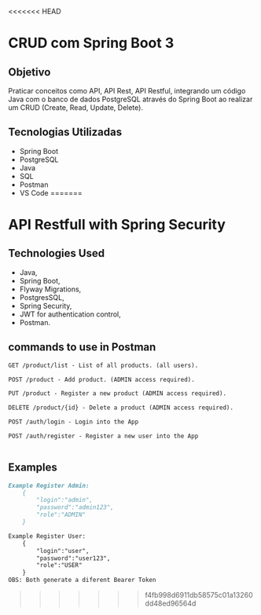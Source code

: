 <<<<<<< HEAD
# CRUD com Spring Boot 3
## Objetivo
Praticar conceitos como API, API Rest, API Restful, integrando um código Java com o banco de dados PostgreSQL através do Spring Boot ao realizar um CRUD (Create, Read, Update, Delete).

## Tecnologias Utilizadas
- Spring Boot
- PostgreSQL
- Java
- SQL
- Postman
- VS Code
=======
# API Restfull with Spring Security

## Technologies Used

- Java,
- Spring Boot,
- Flyway Migrations,
- PostgresSQL, 
- Spring Security, 
- JWT for authentication control,
- Postman.

## commands to use in Postman
```markdown
GET /product/list - List of all products. (all users).

POST /product - Add product. (ADMIN access required).

PUT /product - Register a new product (ADMIN access required).

DELETE /product/{id} - Delete a product (ADMIN access required).

POST /auth/login - Login into the App

POST /auth/register - Register a new user into the App



```
## Examples

```markdown
Example Register Admin:
    {
        "login":"admin",
        "password":"admin123",
        "role":"ADMIN"
    }

Example Register User:
    {
        "login":"user",
        "password":"user123",
        "role":"USER"
    }
OBS: Both generate a diferent Bearer Token
```
>>>>>>> f4fb998d6911db58575c01a13260dd48ed96564d
